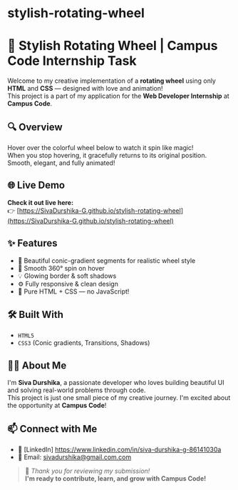 # stylish-rotating-wheel

# 🎡 Stylish Rotating Wheel | Campus Code Internship Task

Welcome to my creative implementation of a **rotating wheel** using only **HTML** and **CSS** — designed with love and animation!  
This project is a part of my application for the **Web Developer Internship** at **Campus Code**.


## 🔍 Overview

Hover over the colorful wheel below to watch it spin like magic!  
When you stop hovering, it gracefully returns to its original position. Smooth, elegant, and fully animated!


## 🌐 Live Demo

**Check it out live here:**  
👉 [https://SivaDurshika-G.github.io/stylish-rotating-wheel](https://SivaDurshika-G.github.io/stylish-rotating-wheel)



## ✨ Features

- 🎨 Beautiful conic-gradient segments for realistic wheel style  
- 🔄 Smooth 360° spin on hover  
- 💡 Glowing border & soft shadows  
- ⚙️ Fully responsive & clean design  
- 🚀 Pure HTML + CSS — no JavaScript!


## 🛠️ Built With

- `HTML5`
- `CSS3` (Conic gradients, Transitions, Shadows)


## 👩‍💻 About Me

I'm **Siva Durshika**, a passionate developer who loves building beautiful UI and solving real-world problems through code.  
This project is just one small piece of my creative journey. I'm excited about the opportunity at **Campus Code**!


## 📫 Connect with Me

- 💼 [LinkedIn] https://www.linkedin.com/in/siva-durshika-g-86141030a
- 📧 Email: sivadurshika@gmail.com.com


> 💖 *Thank you for reviewing my submission!*  
> **I'm ready to contribute, learn, and grow with Campus Code!**
